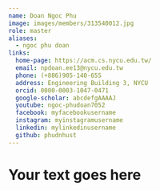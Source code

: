 ```yaml
---
name: Doan Ngoc Phu 
image: images/members/313540012.jpg 
role: master
aliases:
  - ngoc phu doan
links:
  home-page: https://acm.cs.nycu.edu.tw/
  email: npdoan.ee13@nycu.edu.tw
  phone: (+886)905-140-655
  address: Engineering Building 3, NYCU
  orcid: 0000-0003-1047-0471
  google-scholar: abcdefgAAAAJ
  youtube: ngoc-phudoan7052
  facebook: myfacebookusername
  instagram: myinstagramusername
  linkedin: mylinkedinusername
  github: phudnhust  
---
```

# Your text goes here
